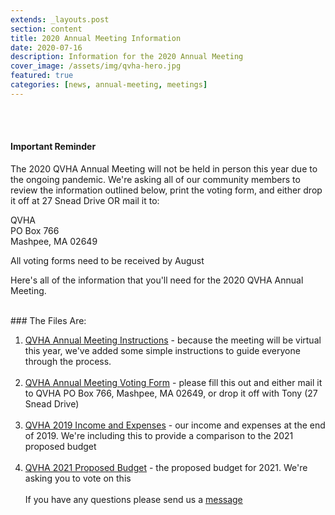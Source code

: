 ```yaml
---
extends: _layouts.post
section: content
title: 2020 Annual Meeting Information
date: 2020-07-16
description: Information for the 2020 Annual Meeting
cover_image: /assets/img/qvha-hero.jpg
featured: true
categories: [news, annual-meeting, meetings]
---
```


<br /><br />

#### Important Reminder

The 2020 QVHA Annual Meeting will not be held in person this year due to the ongoing pandemic. We're asking all of our community members to review the information outlined below, print the voting form, and either drop it off at 27 Snead Drive OR mail it to:

QVHA<br />
PO Box 766<br />
Mashpee, MA 02649<br />

All voting forms need to be received by August

Here's all of the information that you'll need for the 2020 QVHA Annual Meeting.

<br />
### The Files Are:

1. [QVHA Annual Meeting Instructions](https://docs.google.com/document/d/1nSnZ3HxSr0oUkyu5rqq9VDBQoTbVFGP8r1_hEMoWSIg/edit?usp=sharing) - because the meeting will be virtual this year, we've added some simple instructions to guide everyone through the process.
   <br /><br />
2. [QVHA Annual Meeting Voting Form](https://docs.google.com/document/d/12xSsJdy1a6TdjhswEveTh1I8gDt1pGCWoeUtzdPBKyY/edit?usp=sharing) - please fill this out and either mail it to QVHA PO Box 766, Mashpee, MA 02649, or drop it off with Tony (27 Snead Drive)
   <br /><br />
3. [QVHA 2019 Income and Expenses](https://docs.google.com/spreadsheets/d/1iDnP09PqHjbjLWJaXlHkLprNj-Qn132_A7Uc7W9wv3I/edit?usp=sharing) - our income and expenses at the end of 2019. We're including this to provide a comparison to the 2021 proposed budget
   <br /><br />
4. [QVHA 2021 Proposed Budget](https://docs.google.com/spreadsheets/d/1UGwv8dxPsQXZaeKkvn1escf5TY6MhkZEEdeJpoHITpk/edit?usp=sharing) - the proposed budget for 2021. We're asking you to vote on this
   <br /><br />
   If you have any questions please send us a [message](/contact)
